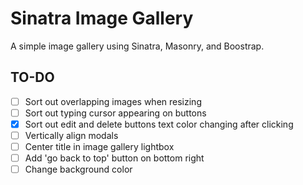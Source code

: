 # Sinatra Image Gallery

A simple image gallery using Sinatra, Masonry, and Boostrap.

## TO-DO

- [ ] Sort out overlapping images when resizing
- [ ] Sort out typing cursor appearing on buttons
- [x] Sort out edit and delete buttons text color changing after clicking
- [ ] Vertically align modals
- [ ] Center title in image gallery lightbox
- [ ] Add 'go back to top' button on bottom right
- [ ] Change background color